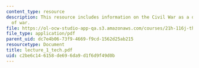 ```yaml
---
content_type: resource
description: This resource includes information on the Civil War as a different sort
  of war.
file: https://ol-ocw-studio-app-qa.s3.amazonaws.com/courses/21h-116j-the-civil-war-and-reconstruction-fall-2005/c2be6c146158de696da9d1f6d9f49d0b_lecture_1_tech.pdf
file_type: application/pdf
parent_uid: dc7e4b06-73f9-4669-f9cd-1562d25ab215
resourcetype: Document
title: lecture_1_tech.pdf
uid: c2be6c14-6158-de69-6da9-d1f6d9f49d0b
---
```


